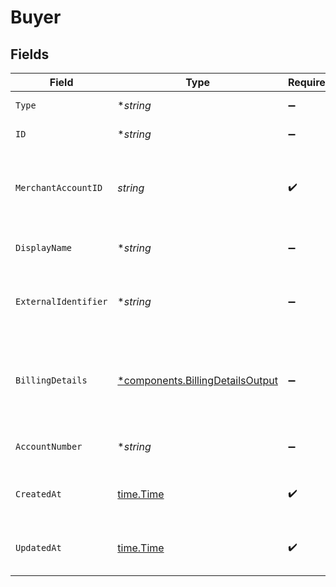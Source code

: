 # Buyer


## Fields

| Field                                                                               | Type                                                                                | Required                                                                            | Description                                                                         | Example                                                                             |
| ----------------------------------------------------------------------------------- | ----------------------------------------------------------------------------------- | ----------------------------------------------------------------------------------- | ----------------------------------------------------------------------------------- | ----------------------------------------------------------------------------------- |
| `Type`                                                                              | **string*                                                                           | :heavy_minus_sign:                                                                  | Always `buyer`.                                                                     | buyer                                                                               |
| `ID`                                                                                | **string*                                                                           | :heavy_minus_sign:                                                                  | The ID for the buyer.                                                               | fe26475d-ec3e-4884-9553-f7356683f7f9                                                |
| `MerchantAccountID`                                                                 | *string*                                                                            | :heavy_check_mark:                                                                  | The ID of the merchant account this buyer belongs to.                               | default                                                                             |
| `DisplayName`                                                                       | **string*                                                                           | :heavy_minus_sign:                                                                  | The display name for the buyer.                                                     | John Doe                                                                            |
| `ExternalIdentifier`                                                                | **string*                                                                           | :heavy_minus_sign:                                                                  | The merchant identifier for this buyer.                                             | buyer-12345                                                                         |
| `BillingDetails`                                                                    | [*components.BillingDetailsOutput](../../models/components/billingdetailsoutput.md) | :heavy_minus_sign:                                                                  | The billing name, address, email, and other fields for this buyer.                  |                                                                                     |
| `AccountNumber`                                                                     | **string*                                                                           | :heavy_minus_sign:                                                                  | The buyer account number                                                            |                                                                                     |
| `CreatedAt`                                                                         | [time.Time](https://pkg.go.dev/time#Time)                                           | :heavy_check_mark:                                                                  | The date this buyer was created at.                                                 | 2013-07-16T19:23:00.000+00:00                                                       |
| `UpdatedAt`                                                                         | [time.Time](https://pkg.go.dev/time#Time)                                           | :heavy_check_mark:                                                                  | The date this buyer was last updated at.                                            | 2013-07-16T19:23:00.000+00:00                                                       |